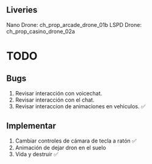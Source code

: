 ## Liveries
Nano Drone: ch_prop_arcade_drone_01b
LSPD Drone: ch_prop_casino_drone_02a

# TODO

## Bugs
1. Revisar interacción con voicechat.
2. Revisar interacción con el chat.
3. Revisar interaccion de animaciones en vehiculos. ✅

## Implementar
1. Cambiar controles de cámara de tecla a ratón ✅
2. Animación de dejar dron en el suelo
3. Vida y destruir ✅
